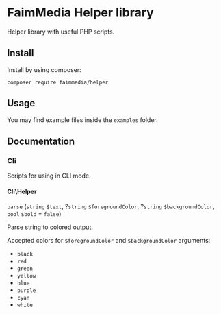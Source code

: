 # FaimMedia Helper library

Helper library with useful PHP scripts.

## Install

Install by using composer:

    composer require faimmedia/helper

## Usage

You may find example files inside the `examples` folder.

## Documentation

### Cli

Scripts for using in CLI mode.

#### Cli\Helper

`parse` (`string` `$text`, ?`string` `$foregroundColor`, ?`string` `$backgroundColor`, `bool` `$bold` = `false`)

Parse string to colored output.

Accepted colors for `$foregroundColor` and `$backgroundColor` arguments:

* `black`
* `red`
* `green`
* `yellow`
* `blue`
* `purple`
* `cyan`
* `white`

